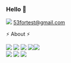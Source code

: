 ### Hello 👋

<img src="https://img.shields.io/badge/-Mail-EA4335?style=flat-square&logo=Gmail&logoColor=white"/> 53fortest@gmail.com

⚡ About ⚡

<img src="https://img.shields.io/badge/-Java-007396?style=flat-square&logo=Java&logoColor=white"/>    <img src="https://img.shields.io/badge/-Kotlin-0095D5?style=flat-square&logo=Kotlin&logoColor=white"/>    <img src="https://img.shields.io/badge/-swift-FA7343?style=flat-square&logo=Swift&logoColor=white"/>    <img src="https://img.shields.io/badge/-Python-3776AB?style=flat-square&logo=Python&logoColor=white"/><img src="https://img.shields.io/badge/-React-61DAFB?style=flat-square&logo=React&logoColor=white"/> <br/> 
<img src="https://img.shields.io/badge/-Django-092E20?style=flat-square&logo=Django&logoColor=white"/> <img src="https://img.shields.io/badge/-MySQL-4479A1?style=flat-square&logo=MySQL&logoColor=white"/> <img src="https://img.shields.io/badge/-SQLite-003B57?style=flat-square&logo=SQLite&logoColor=white"/> 

<!--
**siefesta/siefesta** is a ✨ _special_ ✨ repository because its `README.md` (this file) appears on your GitHub profile.

Here are some ideas to get you started:

- 🔭 I’m currently working on ...
- 🌱 I’m currently learning ...
- 👯 I’m looking to collaborate on ...
- 🤔 I’m looking for help with ...
- 💬 Ask me about ...
- 📫 How to reach me: ...
- 😄 Pronouns: ...
- ⚡ Fun fact: ...
-->
